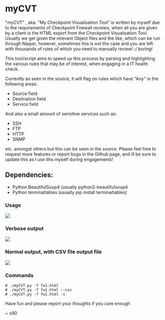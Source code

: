 # myCVT

"myCVT" , aka. "My Checkpoint Visualisation Tool" is written by myself due to the requirements 
of Checkpoint Firewall reviews, when all you are given by a client is the HTML export from the 
Checkpoint Visualisation Tool. Usually we get given the relevant Object files and the like, which 
can be run through Nipper, however, sometimes this is not the case and you are left with 
thousands of rules of which you need to manually review! :/ boring!

This tool/script aims to speed up this process by parsing and highlighting the various rules that 
may be of interest, when engaging in a IT health check.

Currently as seen in the source, it will flag on rules which have "Any" in the following areas:

* Source field
* Destination field
* Service field

And also a small amount of sensitive services such as:

* SSH
* FTP
* HTTP
* SNMP

etc. amongst others but this can be seen in the source. Please feel free to request more features 
or report bugs in the Github page, and ill be sure to update this as I use this myself during 
engagements!

## Dependencies:

* Python BeautifulSoup4 (usually python2-beautifulsoup4
* Python terminaltables (usually pip install terminaltables)

### Usage

<img src="http://i.imgur.com/0J63KHs.png">

### Verbose output

<img src="http://i.imgur.com/fzzAxCA.png">

### Normal output, with CSV file output file

<img src="http://i.imgur.com/s9gaSTB.png">

### Commands 
```
# ./myCVT.py -f fw1.html
# ./myCVT.py -f fw1.html --csv
# ./myCVT.py -f fw1.html -v
```

Have fun and please report your thoughts if you care enough

~ x90
